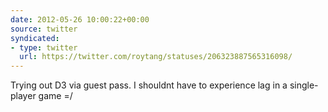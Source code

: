```yaml
---
date: 2012-05-26 10:00:22+00:00
source: twitter
syndicated:
- type: twitter
  url: https://twitter.com/roytang/statuses/206323887565316098/
---
```


Trying out D3 via guest pass. I shouldnt have to experience lag in a single-player game =/